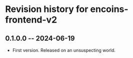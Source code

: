 # Revision history for encoins-frontend-v2

## 0.1.0.0 -- 2024-06-19

* First version. Released on an unsuspecting world.
